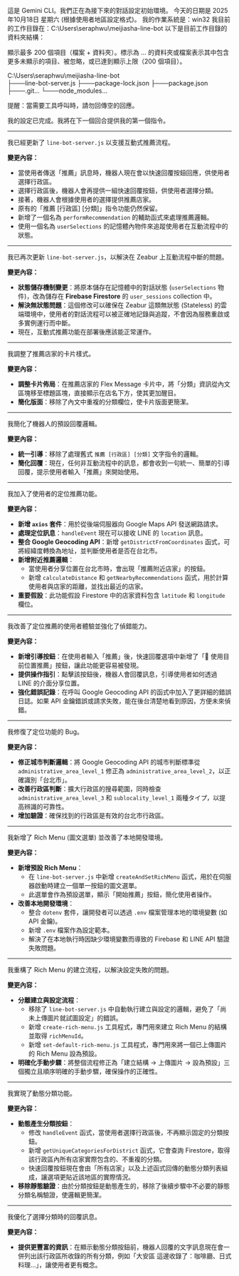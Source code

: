 這是 Gemini CLI。我們正在為接下來的對話設定初始環境。
今天的日期是 2025年10月18日 星期六 (根據使用者地區設定格式)。
我的作業系統是：win32
我目前的工作目錄在：C:\Users\seraphwu\meijiasha-line-bot
以下是目前工作目錄的資料夾結構：

顯示最多 200 個項目（檔案 + 資料夾）。標示為 ... 的資料夾或檔案表示其中包含更多未顯示的項目、被忽略，或已達到顯示上限（200 個項目）。

C:\Users\seraphwu\meijiasha-line-bot\
├───line-bot-server.js
├───package-lock.json
├───package.json
├───.git...
└───node_modules...

提醒：當需要工具呼叫時，請勿回傳空的回應。

我的設定已完成。我將在下一個回合提供我的第一個指令。

---

我已經更新了 `line-bot-server.js` 以支援互動式推薦流程。

**變更內容：**

*   當使用者傳送「推薦」訊息時，機器人現在會以快速回覆按鈕回應，供使用者選擇行政區。
*   選擇行政區後，機器人會再提供一組快速回覆按鈕，供使用者選擇分類。
*   接著，機器人會根據使用者的選擇提供推薦店家。
*   原有的「推薦 [行政區] [分類]」指令功能仍然保留。
*   新增了一個名為 `performRecommendation` 的輔助函式來處理推薦邏輯。
*   使用一個名為 `userSelections` 的記憶體內物件來追蹤使用者在互動流程中的狀態。

---

我已再次更新 `line-bot-server.js`，以解決在 Zeabur 上互動流程中斷的問題。

**變更內容：**

*   **狀態儲存機制變更**：將原本儲存在記憶體中的對話狀態 (`userSelections` 物件)，改為儲存在 **Firebase Firestore** 的 `user_sessions` collection 中。
*   **解決無狀態問題**：這個修改可以確保在 Zeabur 這類無狀態 (Stateless) 的雲端環境中，使用者的對話流程可以被正確地記錄與追蹤，不會因為服務重啟或多實例運行而中斷。
*   現在，互動式推薦功能在部署後應該能正常運作。

---

我調整了推薦店家的卡片樣式。

**變更內容：**

*   **調整卡片佈局**：在推薦店家的 Flex Message 卡片中，將「分類」資訊從內文區塊移至標題區塊，直接顯示在店名下方，使其更加醒目。
*   **簡化版面**：移除了內文中重複的分類欄位，使卡片版面更簡潔。

---

我簡化了機器人的預設回覆邏輯。

**變更內容：**

*   **統一引導**：移除了處理舊式 `推薦 [行政區] [分類]` 文字指令的邏輯。
*   **簡化回覆**：現在，任何非互動流程中的訊息，都會收到一句統一、簡單的引導回覆，提示使用者輸入「推薦」來開始使用。

---

我加入了使用者的定位推薦功能。

**變更內容：**

*   **新增 `axios` 套件**：用於從後端伺服器向 Google Maps API 發送網路請求。
*   **處理定位訊息**：`handleEvent` 現在可以接收 LINE 的 `location` 訊息。
*   **整合 Google Geocoding API**：新增 `getDistrictFromCoordinates` 函式，可將經緯度轉換為地址，並判斷使用者是否在台北市。
*   **新增附近推薦邏輯**：
    *   當使用者分享位置在台北市時，會出現「推薦附近店家」的按鈕。
    *   新增 `calculateDistance` 和 `getNearbyRecommendations` 函式，用於計算使用者與店家的距離，並找出最近的店家。
*   **重要假設**：此功能假設 Firestore 中的店家資料包含 `latitude` 和 `longitude` 欄位。

---

我改善了定位推薦的使用者體驗並強化了偵錯能力。

**變更內容：**

*   **新增引導按鈕**：在使用者輸入「推薦」後，快速回覆選項中新增了「📍 使用目前位置推薦」按鈕，讓此功能更容易被發現。
*   **提供操作指引**：點擊該按鈕後，機器人會回覆訊息，引導使用者如何透過 LINE 的介面分享位置。
*   **強化錯誤記錄**：在呼叫 Google Geocoding API 的函式中加入了更詳細的錯誤日誌。如果 API 金鑰錯誤或請求失敗，能在後台清楚地看到原因，方便未來偵錯。

---

我修復了定位功能的 Bug。

**變更內容：**

*   **修正城市判斷邏輯**：將 Google Geocoding API 的城市判斷標準從 `administrative_area_level_1` 修正為 `administrative_area_level_2`，以正確識別「台北市」。
*   **改善行政區判斷**：擴大行政區的搜尋範圍，同時檢查 `administrative_area_level_3` 和 `sublocality_level_1` 兩種タイプ，以提高辨識的可靠性。
*   **增加驗證**：確保找到的行政區是有效的台北市行政區。

---

我新增了 Rich Menu (圖文選單) 並改善了本地開發環境。

**變更內容：**

*   **新增預設 Rich Menu**：
    *   在 `line-bot-server.js` 中新增 `createAndSetRichMenu` 函式，用於在伺服器啟動時建立一個單一按鈕的圖文選單。
    *   此選單會作為預設選單，顯示「開始推薦」按鈕，簡化使用者操作。
*   **改善本地開發環境**：
    *   整合 `dotenv` 套件，讓開發者可以透過 `.env` 檔案管理本地的環境變數 (如 API 金鑰)。
    *   新增 `.env` 檔案作為設定範本。
    *   解決了在本地執行時因缺少環境變數而導致的 Firebase 和 LINE API 驗證失敗問題。

---

我重構了 Rich Menu 的建立流程，以解決設定失敗的問題。

**變更內容：**

*   **分離建立與設定流程**：
    *   移除了 `line-bot-server.js` 中自動執行建立與設定的邏輯，避免了「尚未上傳圖片就試圖設定」的錯誤。
    *   新增 `create-rich-menu.js` 工具程式，專門用來建立 Rich Menu 的結構並取得 `richMenuId`。
    *   新增 `set-default-rich-menu.js` 工具程式，專門用來將一個已上傳圖片的 Rich Menu 設為預設。
*   **明確化手動步驟**：將整個流程修正為「建立結構 -> 上傳圖片 -> 設為預設」三個獨立且順序明確的手動步驟，確保操作的正確性。

---

我實現了動態分類功能。

**變更內容：**

*   **動態產生分類按鈕**：
    *   修改 `handleEvent` 函式，當使用者選擇行政區後，不再顯示固定的分類按鈕。
    *   新增 `getUniqueCategoriesForDistrict` 函式，它會查詢 Firestore，取得該行政區內所有店家實際包含的、不重複的分類。
    *   快速回覆按鈕現在會由「所有店家」以及上述函式回傳的動態分類列表組成，讓選項更貼近該地區的實際情況。
*   **移除靜態驗證**：由於分類按鈕是動態產生的，移除了後續步驟中不必要的靜態分類名稱驗證，使邏輯更簡潔。

---

我優化了選擇分類時的回覆訊息。

**變更內容：**

*   **提供更豐富的資訊**：在顯示動態分類按鈕前，機器人回覆的文字訊息現在會一併列出該行政區所收錄的所有分類，例如「大安區 這邊收錄了：咖啡廳、日式料理...」，讓使用者更有概念。